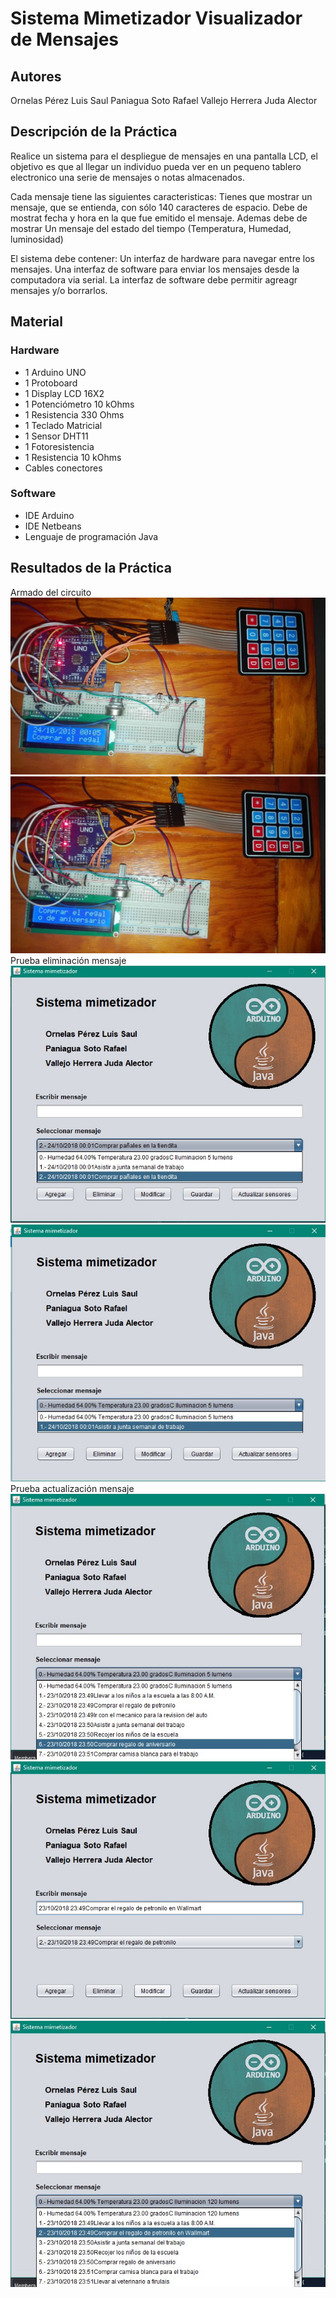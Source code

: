 ﻿Sistema Mimetizador Visualizador de Mensajes
============================================

Autores
-------
Ornelas Pérez Luis Saul
Paniagua Soto Rafael
Vallejo Herrera Juda Alector

Descripción de la Práctica
--------------------------

Realice un sistema para el despliegue de mensajes en una pantalla LCD, el objetivo es que al
llegar un individuo pueda ver en un pequeno tablero electronico una serie de mensajes o notas almacenados.

Cada mensaje tiene las siguientes caracteristicas:
Tienes que mostrar un mensaje, que se entienda, con sólo 140 caracteres de espacio. 
Debe de mostrat fecha y hora en la que fue emitido el mensaje.
Ademas debe de mostrar Un mensaje del estado del tiempo (Temperatura, Humedad, luminosidad)

El sistema debe contener:
Un interfaz de hardware para navegar entre los mensajes.
Una interfaz de software para enviar los mensajes desde la computadora via serial.
La interfaz de software debe permitir agreagr mensajes y/o borrarlos.

Material
--------
### Hardware

* 1 Arduino UNO
* 1 Protoboard
* 1 Display LCD 16X2
* 1 Potenciómetro 10 kOhms
* 1 Resistencia 330 Ohms
* 1 Teclado Matricial
* 1 Sensor DHT11
* 1 Fotoresistencia
* 1 Resistencia 10 kOhms
* Cables conectores

### Software
* IDE Arduino
* IDE Netbeans
* Lenguaje de programación Java


Resultados de la Práctica
-------------------------
Armado del circuito
![Imagen](https://github.com/LuisSaul/SistemaMimetizador/blob/master/Circuito1.jpeg)
![Imagen](https://github.com/LuisSaul/SistemaMimetizador/blob/master/Circuito2.jpeg)
Prueba eliminación mensaje
![Imagen](https://github.com/LuisSaul/SistemaMimetizador/blob/master/Eliminar1.jpg)
![Imagen](https://github.com/LuisSaul/SistemaMimetizador/blob/master/Eliminar2.jpg)
Prueba actualización mensaje
![Imagen](https://github.com/LuisSaul/SistemaMimetizador/blob/master/MensajeActualizado1.jpg)
![Imagen](https://github.com/LuisSaul/SistemaMimetizador/blob/master/MensajeActualizado2.jpg)
![Imagen](https://github.com/LuisSaul/SistemaMimetizador/blob/master/MensajeActualizado3.jpg)